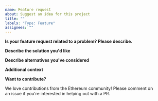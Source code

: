 ```yaml
---
name: Feature request
about: Suggest an idea for this project
title: ""
labels: "Type: Feature"
assignees: ""
---
```


**Is your feature request related to a problem? Please describe.**

<!-- A clear and concise description of what the problem is. Ex. I'm always frustrated when [...] -->

**Describe the solution you'd like**

<!-- A clear and concise description of what you want to happen. -->

**Describe alternatives you've considered**

<!-- A clear and concise description of any alternative solutions or features you've considered. -->

**Additional context**

<!-- Add any other context or screenshots about the feature request here. -->

**Want to contribute?**

We love contributions from the Ethereum community! Please comment on an issue if you're interested in helping out with a PR.
